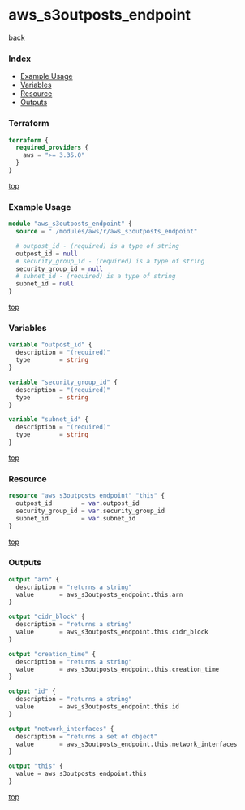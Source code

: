 # aws_s3outposts_endpoint

[back](../aws.md)

### Index

- [Example Usage](#example-usage)
- [Variables](#variables)
- [Resource](#resource)
- [Outputs](#outputs)

### Terraform

```terraform
terraform {
  required_providers {
    aws = ">= 3.35.0"
  }
}
```

[top](#index)

### Example Usage

```terraform
module "aws_s3outposts_endpoint" {
  source = "./modules/aws/r/aws_s3outposts_endpoint"

  # outpost_id - (required) is a type of string
  outpost_id = null
  # security_group_id - (required) is a type of string
  security_group_id = null
  # subnet_id - (required) is a type of string
  subnet_id = null
}
```

[top](#index)

### Variables

```terraform
variable "outpost_id" {
  description = "(required)"
  type        = string
}

variable "security_group_id" {
  description = "(required)"
  type        = string
}

variable "subnet_id" {
  description = "(required)"
  type        = string
}
```

[top](#index)

### Resource

```terraform
resource "aws_s3outposts_endpoint" "this" {
  outpost_id        = var.outpost_id
  security_group_id = var.security_group_id
  subnet_id         = var.subnet_id
}
```

[top](#index)

### Outputs

```terraform
output "arn" {
  description = "returns a string"
  value       = aws_s3outposts_endpoint.this.arn
}

output "cidr_block" {
  description = "returns a string"
  value       = aws_s3outposts_endpoint.this.cidr_block
}

output "creation_time" {
  description = "returns a string"
  value       = aws_s3outposts_endpoint.this.creation_time
}

output "id" {
  description = "returns a string"
  value       = aws_s3outposts_endpoint.this.id
}

output "network_interfaces" {
  description = "returns a set of object"
  value       = aws_s3outposts_endpoint.this.network_interfaces
}

output "this" {
  value = aws_s3outposts_endpoint.this
}
```

[top](#index)